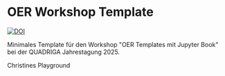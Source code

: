 # OER Workshop Template
[![DOI](https://zenodo.org/badge/1000036357.svg)](https://doi.org/10.5281/zenodo.15641474)

Minimales Template für den Workshop "OER Templates mit Jupyter Book" bei der QUADRIGA Jahrestagung 2025.

Christines Playground
